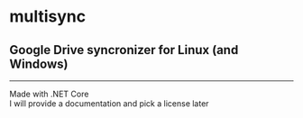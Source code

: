 # multisync
## Google Drive syncronizer for Linux (and Windows)
<hr>
Made with .NET Core<br>
I will provide a documentation and pick a license later
